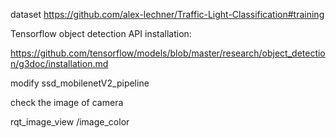 

dataset
https://github.com/alex-lechner/Traffic-Light-Classification#training

Tensorflow object detection API installation:

https://github.com/tensorflow/models/blob/master/research/object_detection/g3doc/installation.md




modify ssd_mobilenetV2_pipeline





check the image of camera

rqt_image_view /image_color










